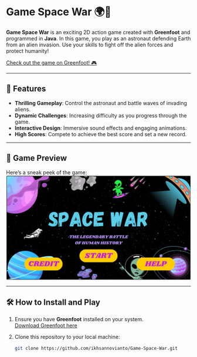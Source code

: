 # Game Space War 🌍👾

**Game Space War** is an exciting 2D action game created with **Greenfoot** and programmed in **Java**. In this game, you play as an astronaut defending Earth from an alien invasion. Use your skills to fight off the alien forces and protect humanity!

[Check out the game on Greenfoot! 🎮](https://www.greenfoot.org/scenarios/32053)

---

## 🌟 Features
- **Thrilling Gameplay**: Control the astronaut and battle waves of invading aliens.
- **Dynamic Challenges**: Increasing difficulty as you progress through the game.
- **Interactive Design**: Immersive sound effects and engaging animations.
- **High Scores**: Compete to achieve the best score and set a new record.

---

## 📸 Game Preview
Here’s a sneak peek of the game:  
![Game Preview](docs-images/game-preview.png)

---

## 🛠️ How to Install and Play

1. Ensure you have **Greenfoot** installed on your system.  
   [Download Greenfoot here](https://www.greenfoot.org/download)

2. Clone this repository to your local machine:
   ```bash
   git clone https://github.com/ikhsannovianto/Game-Space-War.git
